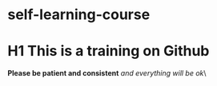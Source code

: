 # self-learning-course 
# H1 This is a training on Github
**Please be patient and consistent**
*and everything will be ok*\
